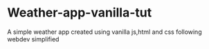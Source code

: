 # Weather-app-vanilla-tut
A simple weather app created using vanilla js,html and css following webdev simplified
